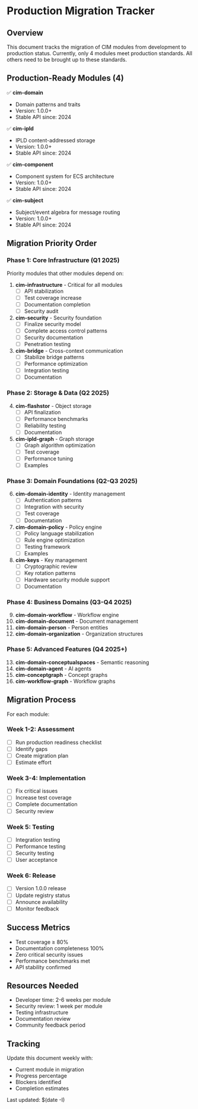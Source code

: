 # Production Migration Tracker

## Overview

This document tracks the migration of CIM modules from development to production status. Currently, only 4 modules meet production standards. All others need to be brought up to these standards.

## Production-Ready Modules (4)

✅ **cim-domain**
- Domain patterns and traits
- Version: 1.0.0+
- Stable API since: 2024

✅ **cim-ipld**
- IPLD content-addressed storage
- Version: 1.0.0+
- Stable API since: 2024

✅ **cim-component**
- Component system for ECS architecture
- Version: 1.0.0+
- Stable API since: 2024

✅ **cim-subject**
- Subject/event algebra for message routing
- Version: 1.0.0+
- Stable API since: 2024

## Migration Priority Order

### Phase 1: Core Infrastructure (Q1 2025)
Priority modules that other modules depend on:

1. **cim-infrastructure** - Critical for all modules
   - [ ] API stabilization
   - [ ] Test coverage increase
   - [ ] Documentation completion
   - [ ] Security audit

2. **cim-security** - Security foundation
   - [ ] Finalize security model
   - [ ] Complete access control patterns
   - [ ] Security documentation
   - [ ] Penetration testing

3. **cim-bridge** - Cross-context communication
   - [ ] Stabilize bridge patterns
   - [ ] Performance optimization
   - [ ] Integration testing
   - [ ] Documentation

### Phase 2: Storage & Data (Q2 2025)

4. **cim-flashstor** - Object storage
   - [ ] API finalization
   - [ ] Performance benchmarks
   - [ ] Reliability testing
   - [ ] Documentation

5. **cim-ipld-graph** - Graph storage
   - [ ] Graph algorithm optimization
   - [ ] Test coverage
   - [ ] Performance tuning
   - [ ] Examples

### Phase 3: Domain Foundations (Q2-Q3 2025)

6. **cim-domain-identity** - Identity management
   - [ ] Authentication patterns
   - [ ] Integration with security
   - [ ] Test coverage
   - [ ] Documentation

7. **cim-domain-policy** - Policy engine
   - [ ] Policy language stabilization
   - [ ] Rule engine optimization
   - [ ] Testing framework
   - [ ] Examples

8. **cim-keys** - Key management
   - [ ] Cryptographic review
   - [ ] Key rotation patterns
   - [ ] Hardware security module support
   - [ ] Documentation

### Phase 4: Business Domains (Q3-Q4 2025)

9. **cim-domain-workflow** - Workflow engine
10. **cim-domain-document** - Document management
11. **cim-domain-person** - Person entities
12. **cim-domain-organization** - Organization structures

### Phase 5: Advanced Features (Q4 2025+)

13. **cim-domain-conceptualspaces** - Semantic reasoning
14. **cim-domain-agent** - AI agents
15. **cim-conceptgraph** - Concept graphs
16. **cim-workflow-graph** - Workflow graphs

## Migration Process

For each module:

### Week 1-2: Assessment
- [ ] Run production readiness checklist
- [ ] Identify gaps
- [ ] Create migration plan
- [ ] Estimate effort

### Week 3-4: Implementation
- [ ] Fix critical issues
- [ ] Increase test coverage
- [ ] Complete documentation
- [ ] Security review

### Week 5: Testing
- [ ] Integration testing
- [ ] Performance testing
- [ ] Security testing
- [ ] User acceptance

### Week 6: Release
- [ ] Version 1.0.0 release
- [ ] Update registry status
- [ ] Announce availability
- [ ] Monitor feedback

## Success Metrics

- Test coverage ≥ 80%
- Documentation completeness 100%
- Zero critical security issues
- Performance benchmarks met
- API stability confirmed

## Resources Needed

- Developer time: 2-6 weeks per module
- Security review: 1 week per module
- Testing infrastructure
- Documentation review
- Community feedback period

## Tracking

Update this document weekly with:
- Current module in migration
- Progress percentage
- Blockers identified
- Completion estimates

Last updated: $(date -I)